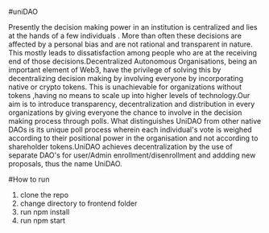 #uniDAO

Presently the decision making power in an institution is centralized and lies at the hands of a
few individuals . More than often these decisions are affected by a personal bias and are not
rational and transparent in nature. This mostly leads to dissatisfaction among people who are at the receiving
end of those decisions.Decentralized Autonomous Organisations, being an important element of Web3, have the privilege of solving this by decentralizing decision making by involving everyone by incorporating native or crypto tokens. This is unachievable for organizations without tokens ,having no means to scale up into higher levels of technology.Our aim is to introduce transparency, decentralization and distribution in every organizations by giving everyone the chance to involve in the decision making process through polls. What distinguishes UniDAO from other native DAOs is its unique poll process wherein each individual's vote is weighed according to their positional power in the organisation and not according to shareholder tokens.UniDAO achieves decentralization by the use of separate DAO's for user/Admin enrollment/disenrollment and addding new proposals, thus the name UniDAO.

#How to run
1. clone the repo
2. change directory to frontend folder
3. run npm install
3. run npm start
